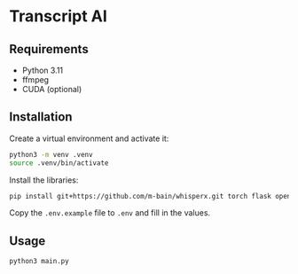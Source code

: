 # Transcript AI

## Requirements

- Python 3.11
- ffmpeg
- CUDA (optional)

## Installation

Create a virtual environment and activate it:
```bash
python3 -m venv .venv
source .venv/bin/activate
```

Install the libraries:
```bash
pip install git+https://github.com/m-bain/whisperx.git torch flask openai
```

Copy the `.env.example` file to `.env` and fill in the values.

## Usage

```bash
python3 main.py
```